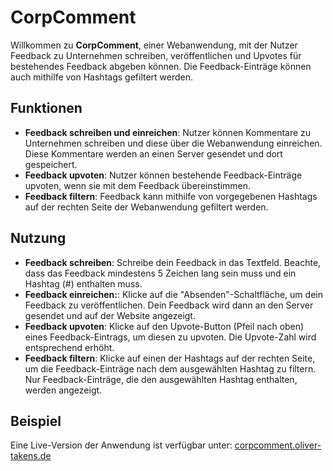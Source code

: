 # CorpComment

Willkommen zu **CorpComment**, einer Webanwendung, mit der Nutzer Feedback zu Unternehmen schreiben, veröffentlichen und Upvotes für bestehendes Feedback abgeben können. Die Feedback-Einträge können auch mithilfe von Hashtags gefiltert werden.

## Funktionen

- **Feedback schreiben und einreichen**: Nutzer können Kommentare zu Unternehmen schreiben und diese über die Webanwendung einreichen. Diese Kommentare werden an einen Server gesendet und dort gespeichert.
- **Feedback upvoten**: Nutzer können bestehende Feedback-Einträge upvoten, wenn sie mit dem Feedback übereinstimmen.
- **Feedback filtern**: Feedback kann mithilfe von vorgegebenen Hashtags auf der rechten Seite der Webanwendung gefiltert werden.

## Nutzung

- **Feedback schreiben**: Schreibe dein Feedback in das Textfeld. Beachte, dass das Feedback mindestens 5 Zeichen lang sein muss und ein Hashtag (#) enthalten muss.
- **Feedback einreichen:**: Klicke auf die "Absenden"-Schaltfläche, um dein Feedback zu veröffentlichen. Dein Feedback wird dann an den Server gesendet und auf der Website angezeigt.
- **Feedback upvoten**: Klicke auf den Upvote-Button (Pfeil nach oben) eines Feedback-Eintrags, um diesen zu upvoten. Die Upvote-Zahl wird entsprechend erhöht.
- **Feedback filtern**: Klicke auf einen der Hashtags auf der rechten Seite, um die Feedback-Einträge nach dem ausgewählten Hashtag zu filtern. Nur Feedback-Einträge, die den ausgewählten Hashtag enthalten, werden angezeigt.

## Beispiel

Eine Live-Version der Anwendung ist verfügbar unter: [corpcomment.oliver-takens.de](http://corpcomment.oliver-takens.de)
